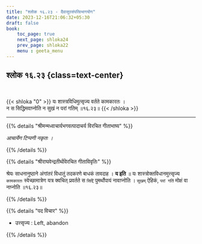 ```yaml
---
title: "श्लोक १६.२३ - दैवासुरसंपत्विभागयोग"
date: 2023-12-16T21:06:32+05:30
draft: false
book:
    toc_page: true
    next_page: shloka24
    prev_page: shloka22
    menu : geeta_menu
---
```




## श्लोक १६.२३ {class=text-center}

<br/>

{{< shloka  "0"  >}}
यः शास्त्रविधिमुत्सृज्य वर्तते कामकारतः ।  
न स सिद्धिमवाप्नोति न सुखं न परां गतिम् ॥१६.२३॥
{{< /shloka >}}

---


{{% details "श्रीमन्मध्वाचार्यभगवत्पादाचर्य विरचित  गीताभाष्य" %}}

*आचार्येण टिप्पणी नकृतः ।*

{{% /details %}}



{{% details "श्रीराघवेन्द्रतीर्थविरचित गीताविवृतिः" %}}

श्रेयः साधनानुष्ठाने अंगांतरं विधातुं तदकरणे बाधकं
तावदाह । **य इति** ॥
यः शास्त्रोक्तविधानमुत्त्सृज्य `कामकारतः` स्वेच्छामात्रेण यत्र 
क्वचित्‌ प्रवर्तते स `सिद्दिं` पुमर्थोपायं नावाप्नोति । 
`सुखम्` ऐहिकं, `परां गतिं` मोक्षं वा नाप्नोति ॥१६.२३॥

{{% /details %}}



{{% details "पद विचार" %}}

- उत्त्सृज्य : Left, abandon

{{% /details %}}
